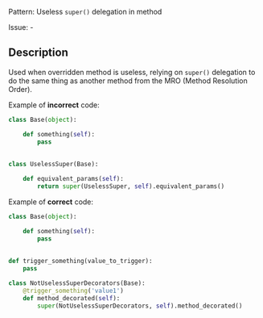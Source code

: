 Pattern: Useless `super()` delegation in method

Issue: -

## Description

Used when overridden method is useless, relying on `super()` delegation to do the same thing as another method from the MRO (Method Resolution Order).


Example of **incorrect** code:

```python
class Base(object):

    def something(self):
        pass
        
        
class UselessSuper(Base):

    def equivalent_params(self):
        return super(UselessSuper, self).equivalent_params()
```

Example of **correct** code:

```python
class Base(object):

    def something(self):
        pass
  
  
def trigger_something(value_to_trigger):
    pass

class NotUselessSuperDecorators(Base):
    @trigger_something('value1')
    def method_decorated(self):
        super(NotUselessSuperDecorators, self).method_decorated()
```
